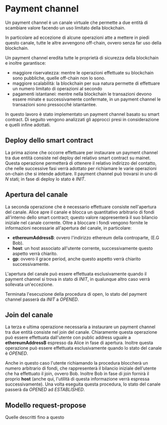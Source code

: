 # Payment channel

Un payment channel è un canale virtuale che permette a due entità di scambiare valore facendo un uso limitato della blockchain.

In particolare ad eccezione di alcune operazioni atte a mettere in piedi questo canale, tutte le altre avvengono off-chain, ovvero senza far uso della blockchain.

Un payment channel eredita tutte le proprietà di sicurezza della blockchain e inoltre garantisce:

- maggiore riservatezza: mentre le operazioni effettuate su blockchain sono pubbliche, quelle off-chain non lo sono.
- maggiore scalabilità: la blockchain per sua natura permette di effettuare un numero limitato di operazioni al secondo 
- pagamenti istantanei: mentre nella blockchain le transazioni devono essere minate e successivamente confermate, in un payment channel le transazioni sono pressocché istantantee.

In questo lavoro è stato implementato un payment channel basato su smart contract. Di seguito vengono analizzati gli approcci presi in considerazione e quelli infine adottati.

## Deploy dello smart contract
La prima azione che occorre effettuare per instaurare un payment channel tra due entità consiste nel deploy del relativo smart contract su mainet. Questa operazione permetterà di ottenere il relativo indirizzo del contatto, che nelle successive fasi verrà adottato per richiamare le varie operazioni on-chain che si intende adottare. Il payment channel può trovarsi in uno di $N$ stati; in fase di deploy lo stato è $INIT$.

## Apertura del canale
La seconda operazione che è necessario effettuare consiste nell'apertura del canale. Alice apre il canale e blocca un quantitativo arbitrario di fondi all'interno dello smart contract; questo valore rappresenterà il suo bilancio iniziale nel canale corrente. Oltre a bloccare i fondi vengono fornite le informazioni necessarie all'apertura del canale, in particolare:

- **ethereumAddressB**: ovvero l'indirizzo ethereum della controparte, (E.G Bob).
- **host**: un host associato all'utente corrente, successivamente questo aspetto verrà chiarito.
- **gp**: ovvero il grace period, anche questo aspetto verrà chiarito successivamente.

L'apertura del canale può essere effettuata esclusivamente quando il payment channel si trova in stato di $INIT$, in qualunque altro caso verrà sollevata un'eccezione.

Terminata l'esecuzione della procedura di open, lo stato del payment channel passerà da $INIT$ a $OPENED$.

## Join del canale
La terza e ultima operazione necessaria a instaurare un payment channel tra due entità consiste nel join del canale. Chiaramente questa operazione può essere effettuata dall'utente con public address uguale a **ethereumAddressB** espresso da Alice in fase di apertura. Inoltre questa operazione può essere effettuata esclusivamente quando lo stato del canale è $OPENED$.

Anche in questo caso l'utente richiamando la procedura bloccherà un numero arbitrario di fondi, che rappresenterà il bilancio iniziale dell'utente che ha effettuato il join, ovvero Bob. Inoltre Bob in fase di join fornirà il proprio **host** (anche qui, l'utilità di questa informazione verrà espressa successivamente). Una volta eseguita questa procedura, lo stato del canale passerà da $OPENED$ ad $ESTABLISHED$.

## Modello request-propose
Quelle descritti fino a questo 